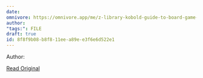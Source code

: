 ```yaml
---
date: 
omnivore: https://omnivore.app/me/z-library-kobold-guide-to-board-game-design-is-attached-to-this--18d3016d627
author: 
"tags:": FILE
draft: true
id: 8f8f9b08-b8f8-11ee-a89e-e3f6e6d522e1
---
```


Author: 

[Read Original](https://omnivore.app/attachments/u/8f476540-b8f8-11ee-a89e-2b9c9e6fac19/attachment.pdf)

